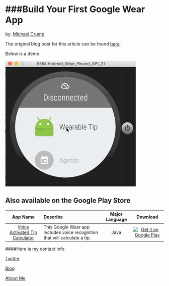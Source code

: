 ###Build Your First Google Wear App
================

by: [Michael Crump](http://twitter.com/mbcrump)

The original blog post for this article can be found [here](http://developer.telerik.com/featured/build-your-first-google-wear-app/).

Below is a demo:

![image](https://github.com/mbcrump/FirstGoogleWearableApp/blob/master/demo.gif)

## Also available on the Google Play Store
App Name                   | Describe                  | Major Language             | Download
:------------------------: | :------------------------ | :------------------------: | :------------------------:
[Voice Activated Tip Calculator](https://github.com/mbcrump/FirstGoogleWearableApp) | This Google Wear app includes voice recognition that will calculate a tip. | Java | [![Get it on Google Play](https://developer.android.com/images/brand/en_app_rgb_wo_45.png)](https://play.google.com/store/apps/details?id=net.michaelcrump.voicetipcalculator)


####Here is my contact info

[Twitter](http://twitter.com/mbcrump)

[Blog](http://michaelcrump.net)

[About Me](http://about.me/mbcrump)